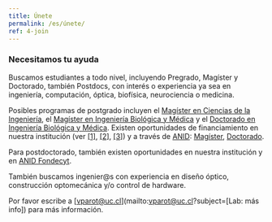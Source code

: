```yaml
---
title: Únete
permalink: /es/únete/
ref: 4-join
---
```


### Necesitamos tu ayuda
Buscamos estudiantes a todo nivel, incluyendo Pregrado, Magíster y Doctorado, también Postdocs, con interés o experiencia ya sea en ingeniería, computación, óptica, biofísica, neurociencia o medicina. 

Posibles programas de postgrado incluyen el [Magíster en Ciencias de la Ingeniería](https://www.ing.uc.cl/programas-de-estudio/postgrado/magister-ciencias-la-ingenieria/), el [Magíster en Ingeniería Biológica y Médica](https://ingenieriabiologicaymedica.uc.cl/es/programas-de-estudio/postgrado/magister/plan-de-estudios#malla-curricular) y el [Doctorado en Ingeniería Biológica y Médica](https://ingenieriabiologicaymedica.uc.cl/es/programas-de-estudio/postgrado/doctorado/perfil-de-egreso).  Existen oportunidades de financiamiento en nuestra institución (ver [[1]](https://www.ing.uc.cl/programas-de-estudio/postgrado/magister-ciencias-la-ingenieria/costos-y-becas/), [[2]](https://ingenieriabiologicaymedica.uc.cl/es/programas-de-estudio/postgrado/magister/aranceles-y-becas), [[3]](https://ingenieriabiologicaymedica.uc.cl/es/programas-de-estudio/postgrado/doctorado/aranceles-y-becas)) y a través de [ANID](https://www.anid.cl/): [Magíster](https://www.anid.cl/capital-humano/magister-nacional/), [Doctorado](https://www.anid.cl/capital-humano/doctorado-nacional/).

Para postdoctorado, también existen oportunidades en nuestra institución y en [ANID Fondecyt](https://www.anid.cl/proyectos-de-investigacion/fondecyt-postdoctorado/). 

También buscamos ingenier@s con experiencia en diseño óptico, construcción optomecánica y/o control de hardware. 

Por favor escribe a [vparot@uc.cl](mailto:vparot@uc.cl?subject=[Lab: más info]) para más información.